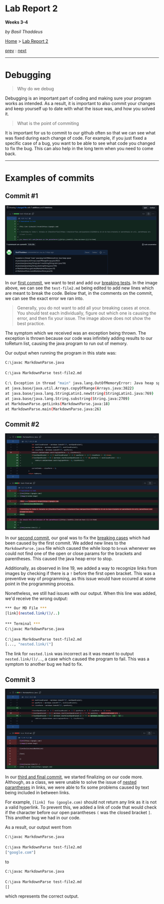 # Lab Report 2
**Weeks 3-4**

*by Basil Thaddeus*

[Home](https://basilthaddeus.github.io/cse15l-lab-reports/) > [Lab Report 2](https://basilthaddeus.github.io/cse15l-lab-reports/lab-report-2-week-4.html)

[prev](https://basilthaddeus.github.io/cse15l-lab-reports/lab-report-1-week-2.html) : [next](https://basilthaddeus.github.io/cse15l-lab-reports/lab-report-3-week-6.html)

---

# Debugging

> Why do we debug

Debugging is an important part of coding and making sure your program works as intended. As a result, it is important to also commit your changes and keep yourself up to date with what the issue was, and how you solved it. 

> What is the point of commiting

It is important for us to commit to our github often so that we can see what was fixed during each change of code. For example, if you just fixed a specific case of a bug, you want to be able to see what code you changed to fix the bug. This can also help in the long term when you need to come back.

---

# Examples of commits

## Commit #1

![Image](images/commit1.png)

In our [first commit](https://github.com/BasilThaddeus/markdown-parse/commit/316c28cac2f35957a3c86f49b183c130d1072f79), we want to test and add our [breaking tests](https://github.com/BasilThaddeus/markdown-parse/blob/316c28cac2f35957a3c86f49b183c130d1072f79/test-file2.md). In the image above, we can see the `test-file2.md` being edited to add new lines which are meant to break the code. Below that, in the comments on the commit, we can see the exact error we ran into.

> Generally, you do not want to add all your breaking cases at once. You should test each individually, figure out which one is causing the error, and then fix your issue. The image above does not show the best practice.

The symptom which we received was an exception being thrown. The exception is thrown because our code was infinitely adding results to our toReturn list, causing the java program to run out of memory.

Our output when running the program in this state was:

```bash
C:\javac MarkdownParse.java

C:\java MarkdownParse test-file2.md

C:\ Exception in thread "main" java.lang.OutOfMemoryError: Java heap space
at java.base/java.util.Arrays.copyOfRange(Arrays.java:3822)
at java.base/java.lang.StringLatin1.newString(StringLatin1.java:769)
at java.base/java.lang.String.substring(String.java:2709)
at MarkdownParse.getLinks(MarkdownParse.java:18)
at MarkdownParse.main(MarkdownParse.java:26)
```

## Commit #2

![Image](images/commit2.png)

In our [second commit](https://github.com/BasilThaddeus/markdown-parse/commit/48ca5caa57727fb3dff3fe2a58e64b00a2fad15c), our goal was to fix the [breaking cases](https://github.com/BasilThaddeus/markdown-parse/blob/48ca5caa57727fb3dff3fe2a58e64b00a2fad15c/test-file2.md) which had been caused by the first commit. We added new lines to the `MarkdownParse.java` file which caused the while loop to `break` whenever we could not find one of the open or close params for the brackets and parentheses. This caused the java heap error to stop.

Additionally, as observed in line 19, we added a way to recognize links from images by checking if there is a `!` before the first open bracket. This was a preventive way of programming, as this issue would have occured at some point in the programming process.

Nonetheless, we still had issues with our output. When this line was added, we'd receive the wrong output:

```bash
*** Our MD File ***
[link](nested.link/()/..)

*** Terminal ***
C:\javac MarkdownParse.java

C:\java MarkdownParse test-file2.md
[..., "nested.link/("]
```

The link for `nested.link` was incorrect as it was meant to output `nested.link/()/..`, a case which caused the program to fail. This was a symptom to another bug we had to fix.

## Commit 3

![Image](images/commit3.png)

In our [third and final commit](https://github.com/BasilThaddeus/markdown-parse/commit/f0f3a6c6099d65edc6b3d20ae340dc3da5a5e938), we started finalizing on our code more. Although, as a class, we were unable to solve the issue of [nested parantheses](https://github.com/BasilThaddeus/markdown-parse/blob/f0f3a6c6099d65edc6b3d20ae340dc3da5a5e938/test-file2.md) in links, we were able to fix some problems caused by text being included in between links.

For example, `[link] foo (google.com)` should not return any link as it is not a valid hyperlink. To prevent this, we added a link of code that would check if the character before our open parantheses `(` was the closed bracket `]`. This another bug we had in our code.

As a result, our output went from

```bash
C:\javac MarkdownParse.java

C:\java MarkdownParse test-file2.md
["google.com"]
```

to

```bash
C:\javac MarkdownParse.java

C:\java MarkdownParse test-file2.md
[]
```

which represents the correct output.
